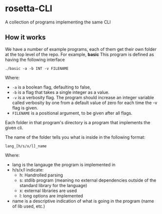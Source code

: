 # rosetta-CLI
A collection of programs implementing the same CLI

## How it works

We have a number of example programs, each of them get their 
own folder at the top level of the repo.
For example, **basic** This program is defined as having the following interface

`./basic -a -b INT -v FILENAME`

Where:
- `-a` is a boolean flag, defaulting to false,
- `-b` is a flag that takes a single integer as a value.
- `-v` is a verbosity flag. The program should increase an integer variable called verbosity
by one from a default value of zero for each time the -v flag is given.
- `FILENAME` is a positional argument, to be given after all flags.

Each folder in that program's directory is a program that implements the given cli. 

The name of the folder tells you what is inside in the following format:

`lang_[h/s/x/l]_name`

Where:
- lang is the langauge the program is implemented in
- h/s/x/l indicate:
  - h: Handrolled parsing
  - s: stdlib program (meaning no external dependencies outside of the standard library for the language)
  - x: external libraries are used
  - l: long options are implemented
- name is a descriptive indication of what is going in the program (name of lib used, etc.)



